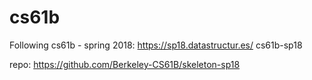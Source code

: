 # cs61b
Following cs61b - spring 2018: https://sp18.datastructur.es/ cs61b-sp18 

repo: https://github.com/Berkeley-CS61B/skeleton-sp18
